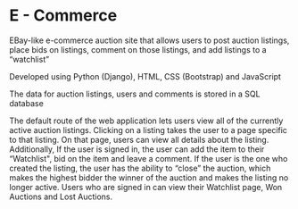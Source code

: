 # E - Commerce

EBay-like e-commerce auction site that allows users to post auction listings, place bids on listings, comment on those listings, and add listings to a “watchlist”

Developed using Python (Django), HTML, CSS (Bootstrap) and JavaScript

The data for auction listings, users and comments is stored in a SQL database 

The default route of the web application lets users view all of the currently active auction listings. Clicking on a listing takes the user to a page specific to that listing. On that page, users can view all details about the listing. Additionally, If the user is signed in, the user can add the item to their “Watchlist", bid on the item and leave a comment. If the user is the one who created the listing, the user has the ability to “close” the auction, which makes the highest bidder the winner of the auction and makes the listing no longer active. Users who are signed in can view their Watchlist page, Won Auctions and Lost Auctions. 
